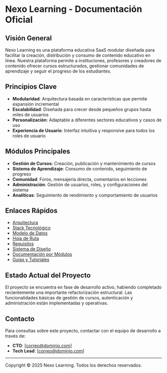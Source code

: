 
# Nexo Learning - Documentación Oficial

## Visión General

Nexo Learning es una plataforma educativa SaaS modular diseñada para facilitar la creación, distribución y consumo de contenido educativo en línea. Nuestra plataforma permite a instituciones, profesores y creadores de contenido ofrecer cursos estructurados, gestionar comunidades de aprendizaje y seguir el progreso de los estudiantes.

## Principios Clave

- **Modularidad**: Arquitectura basada en características que permite expansión incremental
- **Escalabilidad**: Diseñada para crecer desde pequeños grupos hasta miles de usuarios
- **Personalización**: Adaptable a diferentes sectores educativos y casos de uso
- **Experiencia de Usuario**: Interfaz intuitiva y responsive para todos los roles de usuario

## Módulos Principales

- **Gestión de Cursos**: Creación, publicación y mantenimiento de cursos
- **Sistema de Aprendizaje**: Consumo de contenido, seguimiento de progreso
- **Comunidad**: Foros, mensajería directa, comentarios en lecciones
- **Administración**: Gestión de usuarios, roles, y configuraciones del sistema
- **Analíticas**: Seguimiento de rendimiento y comportamiento de usuarios

## Enlaces Rápidos

- [Arquitectura](ARCHITECTURE.md)
- [Stack Tecnológico](TECHNOLOGY_STACK.md)
- [Modelo de Datos](DATA_MODEL.md)
- [Hoja de Ruta](ROADMAP.md)
- [Requisitos](REQUIREMENTS.md)
- [Sistema de Diseño](DESIGN_SYSTEM.md)
- [Documentación por Módulos](features/)
- [Guías y Tutoriales](guides/)

## Estado Actual del Proyecto

El proyecto se encuentra en fase de desarrollo activo, habiendo completado recientemente una importante refactorización estructural. Las funcionalidades básicas de gestión de cursos, autenticación y administración están implementadas y operativas.

## Contacto

Para consultas sobre este proyecto, contactar con el equipo de desarrollo a través de:
- **CTO**: [correo@dominio.com]
- **Tech Lead**: [correo@dominio.com]

---

Copyright © 2025 Nexo Learning. Todos los derechos reservados.
